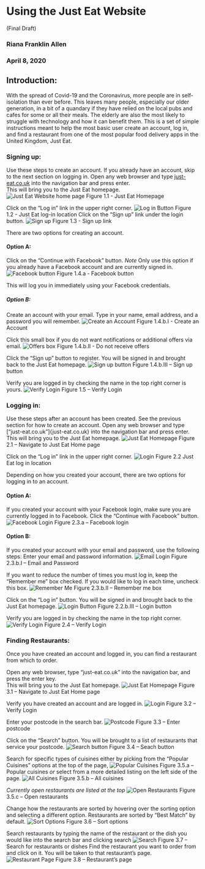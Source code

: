 
# Using the Just Eat Website
(Final Draft)

### Riana Franklin Allen
### April 8, 2020

## Introduction: 
With the spread of Covid-19 and the Coronavirus, more people are in self-isolation than ever 
before. This leaves many people, especially our older generation, in a bit of a quandary if 
they have relied on the local pubs and cafes for some or all their meals. The elderly are 
also the most likely to struggle with technology and how it can benefit them. This is a set 
of simple instructions meant to help the most basic user create an account, log in, and find 
a restaurant from one of the most popular food delivery apps in the United Kingdom, Just Eat.

### Signing up: 
Use these steps to create an account. If you already have an account, skip to the next section 
on logging in.
Open any web browser and type [just-eat.co.uk](just-eat.co.uk) into the navigation bar and 
press enter.  
This will bring you to the Just Eat homepage.
![Just Eat Website home page](Images/Homepage.png)
Figure 1.1 - Just Eat Homepage

Click on the “Log in” link in the upper right corner.
![Log in Button](Images/Log_in_Button.png)
Figure 1.2 - Just Eat log-in location
Click on the “Sign up” link under the login button.
![Sign up](Images/Sign_up_link.png)
Figure 1.3 - Sign up link

There are two options for creating an account.
#### Option A:  
Click on the “Continue with Facebook” button. *Note* Only use this option if you 
already have a Facebook account and are currently signed in.
![Facebook button](Images/FB_Create.png)
Figure 1.4.a - Facebook button

This will log you in immediately using your Facebook credentials.

##### Option B: 
Create an account with your email.
Type in your name, email address, and a password you will remember. 
![Create an Account](Images/Sign_up_email.png)
Figure 1.4.b.I - Create an Account

Click this small box if you do not want notifications or additional offers via email.
![Offers box](Images/Deals_box.png)
Figure 1.4.b.II - Do not receive offers

Click the “Sign up” button to register. You will be signed in and brought back to the Just 
Eat homepage.
![Sign up button](Images/Sign_up_button.png)
Figure 1.4.b.III – Sign up button

Verify you are logged in by checking the name in the top right corner is yours.
![Verify Login](Images/Verify.png)
Figure 1.5 – Verify Login


### Logging in: 
Use these steps after an account has been created. See the previous section for how to 
create an account.
Open any web browser and type [“just-eat.co.uk”]{just-eat.co.uk} into the navigation bar 
and press enter.  This will bring you to the Just Eat homepage.
![Just Eat Homepage](Images/Homepage.png)
Figure 2.1 – Navigate to Just Eat Home page

Click on the “Log in” link in the upper right corner.
![Login](Images/Log_in_Button.png)
Figure 2.2 Just Eat log in location


Depending on how you created your account, there are two options for logging in to 
an account.

#### Option A: 
If you created your account with your Facebook login, make sure you are currently 
logged in to Facebook. Click the “Continue with Facebook” button. 
![Facebook Login](Images/Login_FB.png)
Figure 2.3.a – Facebook login 
#### Option B: 
If you created your account with your email and password, use the following steps:
Enter your email and password information.
![Email Login](Images/Login_Email.png)
Figure 2.3.b.I – Email and Password

If you want to reduce the number of times you must log in, keep the “Remember me” 
box checked. 
If you would like to log in each time, uncheck this box.
![Remember Me](Images/Remember_Me.png)
Figure 2.3.b.II – Remember me box

Click on the “Log in” button. You will be signed in and brought back to the Just 
Eat homepage.
![Login Button](Images/Login_Button)
Figure 2.2.b.III – Login button

Verify you are logged in by checking the name in the top right corner.
![Verify Login](Images/Verify.png)
Figure 2.4 – Verify Login

### Finding Restaurants: 
Once you have created an account and logged in, you can find a restaurant from 
which to order.

Open any web browser, type “just-eat.co.uk” into the navigation bar, and 
press the enter key.  
This will bring you to the Just Eat homepage.
![Just Eat Homepage](Images/Homepage.png)
Figure 3.1 – Navigate to Just Eat Home page

Verify you have created an account and are logged in. 
![Login](Images/Verify.png)
Figure 3.2 – Verify Login


Enter your postcode in the search bar. 
![Postcode](Images/Postcode.png)
Figure 3.3 – Enter postcode
	
Click on the “Search” button. You will be brought to a list of restaurants that 
service your postcode.
![Search button](Images/Restaurant_Search.png)
Figure 3.4 – Seach button

Search for specific types of cuisines either by picking from the “Popular 
Cuisines” options at the top of the page,
![Popular Cuisines](Images/Popular_Cuisine.png)
Figure 3.5.a – Popular cuisines
*or* select from a more detailed listing on the left side of the page.
![All Cuisines](Images/Name_Search.png)
Figure 3.5.b – All cuisines

*Currently open restaurants are listed at the top*
![Open Restaurants](Images/Open_Restaurants.png)
Figure 3.5.c – Open restaurants

Change how the restaurants are sorted by hovering over the sorting option and 
selecting a different option. Restaurants are sorted by “Best Match” by default.
![Sort Options](Images/Sort.png)
Figure 3.6 – Sort options

Search restaurants by typing the name of the restaurant or the dish you would 
like into the search bar and clicking search
![Search](Images/Name_Search.png)
Figure 3.7 – Search for restaurants or dishes
Find the restaurant you want to order from and click on it. You will be taken 
to that restaurant’s page.
![Restaurant Page](Images/Restaurant_Page.png)
Figure 3.8 – Restaurant’s page
